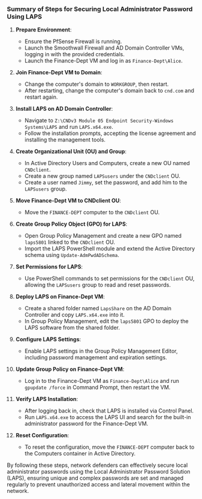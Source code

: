 ### Summary of Steps for Securing Local Administrator Password Using LAPS

1. **Prepare Environment**:
   - Ensure the PfSense Firewall is running.
   - Launch the Smoothwall Firewall and AD Domain Controller VMs, logging in with the provided credentials.
   - Launch the Finance-Dept VM and log in as `Finance-Dept\Alice`.

2. **Join Finance-Dept VM to Domain**:
   - Change the computer's domain to `WORKGROUP`, then restart.
   - After restarting, change the computer's domain back to `cnd.com` and restart again.

3. **Install LAPS on AD Domain Controller**:
   - Navigate to `Z:\CNDv3 Module 05 Endpoint Security-Windows Systems\LAPS` and run `LAPS.x64.exe`.
   - Follow the installation prompts, accepting the license agreement and installing the management tools.

4. **Create Organizational Unit (OU) and Group**:
   - In Active Directory Users and Computers, create a new OU named `CNDclient`.
   - Create a new group named `LAPSusers` under the `CNDclient` OU.
   - Create a user named `Jimmy`, set the password, and add him to the `LAPSusers` group.

5. **Move Finance-Dept VM to CNDclient OU**:
   - Move the `FINANCE-DEPT` computer to the `CNDclient` OU.

6. **Create Group Policy Object (GPO) for LAPS**:
   - Open Group Policy Management and create a new GPO named `laps5801` linked to the `CNDclient` OU.
   - Import the LAPS PowerShell module and extend the Active Directory schema using `Update-AdmPwdADSchema`.

7. **Set Permissions for LAPS**:
   - Use PowerShell commands to set permissions for the `CNDclient` OU, allowing the `LAPSusers` group to read and reset passwords.

8. **Deploy LAPS on Finance-Dept VM**:
   - Create a shared folder named `LapsShare` on the AD Domain Controller and copy `LAPS.x64.exe` into it.
   - In Group Policy Management, edit the `laps5801` GPO to deploy the LAPS software from the shared folder.

9. **Configure LAPS Settings**:
   - Enable LAPS settings in the Group Policy Management Editor, including password management and expiration settings.

10. **Update Group Policy on Finance-Dept VM**:
    - Log in to the Finance-Dept VM as `Finance-Dept\Alice` and run `gpupdate /force` in Command Prompt, then restart the VM.

11. **Verify LAPS Installation**:
    - After logging back in, check that LAPS is installed via Control Panel.
    - Run `LAPS.x64.exe` to access the LAPS UI and search for the built-in administrator password for the Finance-Dept VM.

12. **Reset Configuration**:
    - To reset the configuration, move the `FINANCE-DEPT` computer back to the Computers container in Active Directory.

By following these steps, network defenders can effectively secure local administrator passwords using the Local Administrator Password Solution (LAPS), ensuring unique and complex passwords are set and managed regularly to prevent unauthorized access and lateral movement within the network.